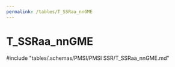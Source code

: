 ```yaml
---
permalink: /tables/T_SSRaa_nnGME
---
```

# T_SSRaa_nnGME

<!-- ATTENTION : Ne pas supprimer ou modifier la ligne ci-dessous -->
#include "tables/.schemas/PMSI/PMSI SSR/T_SSRaa_nnGME.md"
<!-- ATTENTION : Ne pas supprimer ou modifier la ligne ci-dessus -->
